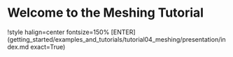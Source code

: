 # Welcome to the Meshing Tutorial

!style halign=center fontsize=150%
[ENTER](getting_started/examples_and_tutorials/tutorial04_meshing/presentation/index.md exact=True)
